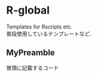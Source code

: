 # R-global
[](
	このリポジトリはssh接続で管理
)
Templates for Rscripts etc.<br>
普段使用しているテンプレートなど.
## MyPreamble
冒頭に記載するコード
